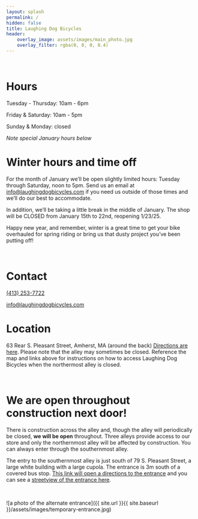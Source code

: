 ```yaml
---
layout: splash
permalink: /
hidden: false
title: Laughing Dog Bicycles
header:
    overlay_image: assets/images/main_photo.jpg
    overlay_filter: rgba(0, 0, 0, 0.4)
---
```


<br>

# Hours

Tuesday - Thursday: 10am - 6pm

Friday & Saturday: 10am - 5pm

Sunday & Monday: closed

*Note special January hours below*


# Winter hours and time off

For the month of January we’ll be open slightly limited hours: Tuesday through Saturday, noon to 5pm. Send us an email at info@laughingdogbicycles.com if you need us outside of those times and we’ll do our best to accommodate.

In addition, we’ll be taking a little break in the middle of January. The shop will be CLOSED from January 15th to 22nd, reopening 1/23/25.

Happy new year, and remember, winter is a great time to get your bike overhauled for spring riding or bring us that dusty project you’ve been putting off!

<br>

# Contact

[(413) 253-7722](tel:+14132537722)

[info@laughingdogbicycles.com](mailto:info@laughingdogbicycles.com)

# Location

63 Rear S. Pleasant Street, Amherst, MA (around the back) [Directions are here](https://www.google.com/maps/dir//42.3747852,-72.5202888/@42.3749162,-72.5205297,20.62z/data=!4m2!4m1!3e0?entry=ttu). Please note that the alley may sometimes be closed. Reference the map and links above for instructions on how to access Laughing Dog Bicycles when the northermost alley is closed.


<br>

# We are open throughout construction next door!

There is construction across the alley and, though the alley will periodically be closed, **we will be open** throughout. Three alleys provide access to our store and only the northernmost alley will be affected by construction. You can always enter through the southernmost alley. 

The entry to the southernmost alley is just south of 79 S. Pleasant Street, a large white building with a large cupola. The entrance is 3m south of a covered bus stop. [This link will open a directions to the entrance](https://www.google.com/maps/dir//42.3743889,-72.5199763/@42.3744161,-72.5201386,149m/data=!3m1!1e3!4m2!4m1!3e0?entry=ttu) and you can see a [streetview of the entrance here](https://www.google.com/maps/@42.3743714,-72.5197956,3a,75y,276.01h,91.61t/data=!3m6!1e1!3m4!1sjVKDIzK8fatVIjrIog4Lpg!2e0!7i16384!8i8192?coh=205409&entry=ttu).

<div id="observablehq-viewof-input-3eb1bb12" style ="max-width: 900px"></div>
<div id="observablehq-viewof-map-3eb1bb12"></div>
<br>

![a photo of the alternate entrance]({{ site.url }}{{ site.baseurl }}/assets/images/temporary-entrance.jpg)


<link rel="stylesheet" href="https://cdn.jsdelivr.net/npm/@observablehq/inspector@5/dist/inspector.css">
<script type="module">
import {Runtime, Inspector} from "https://cdn.jsdelivr.net/npm/@observablehq/runtime@5/dist/runtime.js";
import define from "https://api.observablehq.com/@cyrusobrien/laughing-dog-bicycles-map@521.js?v=4";
new Runtime().module(define, name => {
  if (name === "viewof input") return new Inspector(document.querySelector("#observablehq-viewof-input-3eb1bb12"));
  if (name === "viewof map") return new Inspector(document.querySelector("#observablehq-viewof-map-3eb1bb12"));
  return ["view"].includes(name);
});
</script>
